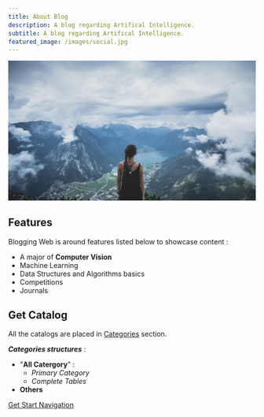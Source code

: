```yaml
---
title: About Blog
description: A blog regarding Artifical Intelligence.
subtitle: A blog regarding Artifical Intelligence.
featured_image: /images/social.jpg
---
```


![](/images/demo/Samples.jpg)

## Features

Blogging Web is around features listed below to showcase content :

* A major of **Computer Vision**
* Machine Learning
* Data Structures and Algorithms basics
* Competitions
* Journals

## Get Catalog

All the catalogs are placed in [Categories](https://glaciermelt.github.io/catalogs) section.<br />

***Categories structures*** :
* "**All Catergory**" :
  * *Primary Category*
  * *Complete Tables*
* **Others**

<a href="https://glaciermelt.github.io/category/all-category" class="button button--large">Get Start Navigation</a>
